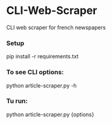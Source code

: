 # CLI-Web-Scraper
CLI web scraper for french newspapers

### Setup 
pip install -r requirements.txt

### To see CLI options:
python article-scraper.py -h

### Tu run:
python article-scraper.py {options}

